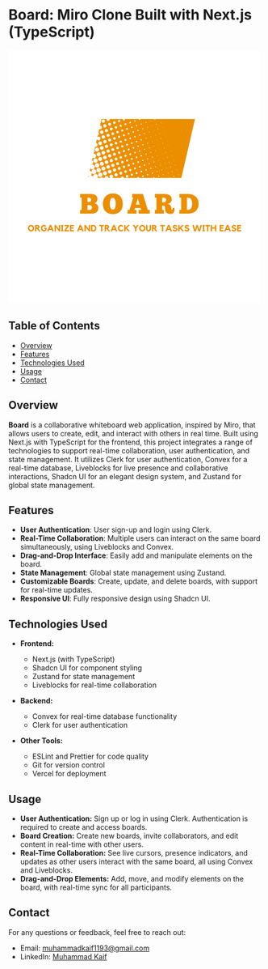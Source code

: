 # Board: Miro Clone Built with Next.js (TypeScript)

![Board Logo](/public/logo1.png)

## Table of Contents

- [Overview](#overview)
- [Features](#features)
- [Technologies Used](#technologies-used)
- [Usage](#usage)
- [Contact](#contact)

## Overview

**Board** is a collaborative whiteboard web application, inspired by Miro, that allows users to create, edit, and interact with others in real time. Built using Next.js with TypeScript for the frontend, this project integrates a range of technologies to support real-time collaboration, user authentication, and state management. It utilizes Clerk for user authentication, Convex for a real-time database, Liveblocks for live presence and collaborative interactions, Shadcn UI for an elegant design system, and Zustand for global state management.

## Features

- **User Authentication**: User sign-up and login using Clerk.
- **Real-Time Collaboration**: Multiple users can interact on the same board simultaneously, using Liveblocks and Convex.
- **Drag-and-Drop Interface**: Easily add and manipulate elements on the board.
- **State Management**: Global state management using Zustand.
- **Customizable Boards**: Create, update, and delete boards, with support for real-time updates.
- **Responsive UI**: Fully responsive design using Shadcn UI.

## Technologies Used

- **Frontend:**

  - Next.js (with TypeScript)
  - Shadcn UI for component styling
  - Zustand for state management
  - Liveblocks for real-time collaboration

- **Backend:**

  - Convex for real-time database functionality
  - Clerk for user authentication

- **Other Tools:**
  - ESLint and Prettier for code quality
  - Git for version control
  - Vercel for deployment

## Usage

- **User Authentication:** Sign up or log in using Clerk. Authentication is required to create and access boards.
- **Board Creation:** Create new boards, invite collaborators, and edit content in real-time with other users.
- **Real-Time Collaboration:** See live cursors, presence indicators, and updates as other users interact with the same board, all using Convex and Liveblocks.
- **Drag-and-Drop Elements:** Add, move, and modify elements on the board, with real-time sync for all participants.

## Contact

For any questions or feedback, feel free to reach out:

- Email: [muhammadkaif1193@gmail.com](mailto:muhammadkaif1193@gmail.com)
- LinkedIn: [Muhammad Kaif](https://www.linkedin.com/in/muhammad-kaif-059a53261)
